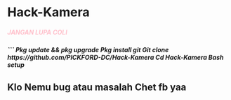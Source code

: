 # Hack-Kamera
<h5 style=color:pink>JANGAN LUPA COLI<h5>
 ``` Pkg update && pkg upgrade
 Pkg install git
 Git clone https://github.com/PICKFORD-DC/Hack-Kamera
 Cd Hack-Kamera
 Bash setup

## Klo Nemu bug atau masalah Chet fb yaa
